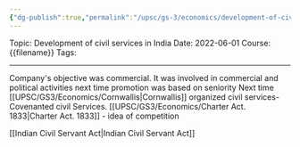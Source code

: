 ```yaml
---
{"dg-publish":true,"permalink":"/upsc/gs-3/economics/development-of-civil-services-in-india/","dgHomeLink":true,"dgPassFrontmatter":false}
---
```


Topic: Development of civil services in India
Date: 2022-06-01
Course: {{filename}}
Tags: 

---



Company's objective was commercial.
It was involved in commercial and political activities next time promotion was based on seniority
Next time
[[UPSC/GS3/Economics/Cornwallis|Cornwallis]] organized civil services- Covenanted civil Services.
[[UPSC/GS3/Economics/Charter Act. 1833|Charter Act. 1833]] - idea of competition

[[Indian Civil Servant Act|Indian Civil Servant Act]]